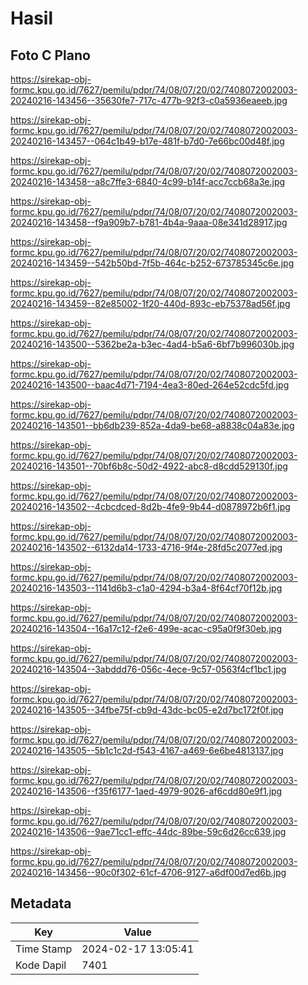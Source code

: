 # Hasil

## Foto C Plano

https://sirekap-obj-formc.kpu.go.id/7627/pemilu/pdpr/74/08/07/20/02/7408072002003-20240216-143456--35630fe7-717c-477b-92f3-c0a5936eaeeb.jpg

https://sirekap-obj-formc.kpu.go.id/7627/pemilu/pdpr/74/08/07/20/02/7408072002003-20240216-143457--064c1b49-b17e-481f-b7d0-7e66bc00d48f.jpg

https://sirekap-obj-formc.kpu.go.id/7627/pemilu/pdpr/74/08/07/20/02/7408072002003-20240216-143458--a8c7ffe3-6840-4c99-b14f-acc7ccb68a3e.jpg

https://sirekap-obj-formc.kpu.go.id/7627/pemilu/pdpr/74/08/07/20/02/7408072002003-20240216-143458--f9a909b7-b781-4b4a-9aaa-08e341d28917.jpg

https://sirekap-obj-formc.kpu.go.id/7627/pemilu/pdpr/74/08/07/20/02/7408072002003-20240216-143459--542b50bd-7f5b-464c-b252-673785345c6e.jpg

https://sirekap-obj-formc.kpu.go.id/7627/pemilu/pdpr/74/08/07/20/02/7408072002003-20240216-143459--82e85002-1f20-440d-893c-eb75378ad56f.jpg

https://sirekap-obj-formc.kpu.go.id/7627/pemilu/pdpr/74/08/07/20/02/7408072002003-20240216-143500--5362be2a-b3ec-4ad4-b5a6-6bf7b996030b.jpg

https://sirekap-obj-formc.kpu.go.id/7627/pemilu/pdpr/74/08/07/20/02/7408072002003-20240216-143500--baac4d71-7194-4ea3-80ed-264e52cdc5fd.jpg

https://sirekap-obj-formc.kpu.go.id/7627/pemilu/pdpr/74/08/07/20/02/7408072002003-20240216-143501--bb6db239-852a-4da9-be68-a8838c04a83e.jpg

https://sirekap-obj-formc.kpu.go.id/7627/pemilu/pdpr/74/08/07/20/02/7408072002003-20240216-143501--70bf6b8c-50d2-4922-abc8-d8cdd529130f.jpg

https://sirekap-obj-formc.kpu.go.id/7627/pemilu/pdpr/74/08/07/20/02/7408072002003-20240216-143502--4cbcdced-8d2b-4fe9-9b44-d0878972b6f1.jpg

https://sirekap-obj-formc.kpu.go.id/7627/pemilu/pdpr/74/08/07/20/02/7408072002003-20240216-143502--6132da14-1733-4716-9f4e-28fd5c2077ed.jpg

https://sirekap-obj-formc.kpu.go.id/7627/pemilu/pdpr/74/08/07/20/02/7408072002003-20240216-143503--1141d6b3-c1a0-4294-b3a4-8f64cf70f12b.jpg

https://sirekap-obj-formc.kpu.go.id/7627/pemilu/pdpr/74/08/07/20/02/7408072002003-20240216-143504--16a17c12-f2e6-499e-acac-c95a0f9f30eb.jpg

https://sirekap-obj-formc.kpu.go.id/7627/pemilu/pdpr/74/08/07/20/02/7408072002003-20240216-143504--3abddd76-056c-4ece-9c57-0563f4cf1bc1.jpg

https://sirekap-obj-formc.kpu.go.id/7627/pemilu/pdpr/74/08/07/20/02/7408072002003-20240216-143505--34fbe75f-cb9d-43dc-bc05-e2d7bc172f0f.jpg

https://sirekap-obj-formc.kpu.go.id/7627/pemilu/pdpr/74/08/07/20/02/7408072002003-20240216-143505--5b1c1c2d-f543-4167-a469-6e6be4813137.jpg

https://sirekap-obj-formc.kpu.go.id/7627/pemilu/pdpr/74/08/07/20/02/7408072002003-20240216-143506--f35f6177-1aed-4979-9026-af6cdd80e9f1.jpg

https://sirekap-obj-formc.kpu.go.id/7627/pemilu/pdpr/74/08/07/20/02/7408072002003-20240216-143506--9ae71cc1-effc-44dc-89be-59c6d26cc639.jpg

https://sirekap-obj-formc.kpu.go.id/7627/pemilu/pdpr/74/08/07/20/02/7408072002003-20240216-143456--90c0f302-61cf-4706-9127-a6df00d7ed6b.jpg


## Metadata

| Key        | Value               |
| ---------- | ------------------- |
| Time Stamp | 2024-02-17 13:05:41 |
| Kode Dapil | 7401                |



